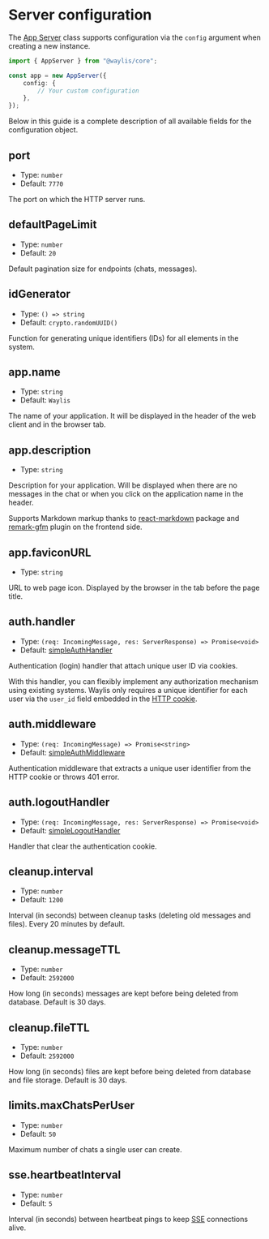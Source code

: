 # Server configuration

The [App Server](/fundamentals/app-server) class supports configuration via the `config` argument when creating a new instance.

```ts
import { AppServer } from "@waylis/core";
```

```ts
const app = new AppServer({
    config: {
        // Your custom configuration
    },
});
```

Below in this guide is a complete description of all available fields for the configuration object.

## port

-   Type: `number`
-   Default: `7770`

The port on which the HTTP server runs.

## defaultPageLimit

-   Type: `number`
-   Default: `20`

Default pagination size for endpoints (chats, messages).

## idGenerator

-   Type: `() => string`
-   Default: `crypto.randomUUID()`

Function for generating unique identifiers (IDs) for all elements in the system.

## app.name

-   Type: `string`
-   Default: `Waylis`

The name of your application. It will be displayed in the header of the web client and in the browser tab.

## app.description

-   Type: `string`

Description for your application. Will be displayed when there are no messages in the chat or when you click on the application name in the header.

Supports Markdown markup thanks to [react-markdown](https://www.npmjs.com/package/react-markdown) package and [remark-gfm](https://www.npmjs.com/package/remark-gfm) plugin on the frontend side.

## app.faviconURL

-   Type: `string`

URL to web page icon. Displayed by the browser in the tab before the page title.

## auth.handler

-   Type: `(req: IncomingMessage, res: ServerResponse) => Promise<void>`
-   Default: [simpleAuthHandler](https://github.com/waylis/core/blob/master/src/server/handlers.ts#L246)

Authentication (login) handler that attach unique user ID via cookies.

With this handler, you can flexibly implement any authorization mechanism using existing systems. Waylis only requires a unique identifier for each user via the `user_id` field embedded in the [HTTP cookie](https://developer.mozilla.org/en-US/docs/Web/HTTP/Guides/Cookies).

## auth.middleware

-   Type: `(req: IncomingMessage) => Promise<string>`
-   Default: [simpleAuthMiddleware](https://github.com/waylis/core/blob/master/src/server/helpers.ts#L69)

Authentication middleware that extracts a unique user identifier from the HTTP cookie or throws 401 error.

## auth.logoutHandler

-   Type: `(req: IncomingMessage, res: ServerResponse) => Promise<void>`
-   Default: [simpleLogoutHandler](https://github.com/waylis/core/blob/master/src/server/handlers.ts#L254)

Handler that clear the authentication cookie.

## cleanup.interval

-   Type: `number`
-   Default: `1200`

Interval (in seconds) between cleanup tasks (deleting old messages and files). Every 20 minutes by default.

## cleanup.messageTTL

-   Type: `number`
-   Default: `2592000`

How long (in seconds) messages are kept before being deleted from database. Default is 30 days.

## cleanup.fileTTL

-   Type: `number`
-   Default: `2592000`

How long (in seconds) files are kept before being deleted from database and file storage. Default is 30 days.

## limits.maxChatsPerUser

-   Type: `number`
-   Default: `50`

Maximum number of chats a single user can create.

## sse.heartbeatInterval

-   Type: `number`
-   Default: `5`

Interval (in seconds) between heartbeat pings to keep [SSE](https://en.wikipedia.org/wiki/Server-sent_events) connections alive.
